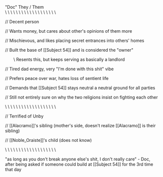 "Doc" They / Them  
\ \ \ \ \ \ \ \ \ \ \ \ \ \ \ \ \ \ \ 

// Decent person

// Wants money, but cares about other's opinions of them more

// Mischievous, and likes placing secret entrances into others' homes

// Built the base of [[Subject 54]] and is considered the "owner" 

       \\ Resents this, but keeps serving as basically a landlord

// Tired dad energy, very "I'm done with this shit" vibe

// Prefers peace over war, hates loss of sentient life 

// Demands that [[Subject 54]] stays neutral a neutral ground for all parties

// Still not entirely sure on why the two religions insist on fighting each other

\ \ \ \ \ \ \ \ \ \ \ \ \ \ \ \ \ \ \

// Terrified of Unby

// [[Alacramo]]'s sibling (mother's side, doesn't realize [[Alacramo]] is their sibling)

// [[Noble_Oraiste]]'s child (does not know)

\ \ \ \ \ \ \ \ \ \ \ \ \ \ \ \ \ \ \

"as long as you don't break anyone else's shit, I don't really care" - Doc, after being asked if someone could build at [[Subject 54]] for the 3rd time that day